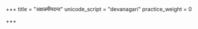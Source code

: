 +++
title = "अक्षन्नमीमदन्त"
unicode_script = "devanagari"
practice_weight = 0

+++
<div class="js_include" url="/vedAH_sAma/paravastu-saama/devaH/indraH/axann-amImadanta/"  newLevelForH1="1" includeTitle="false"> </div>